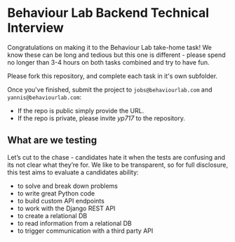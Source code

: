 # Behaviour Lab Backend Technical Interview

Congratulations on making it to the Behaviour Lab take-home task! We know these can be long and tedious but this one is different - please spend no longer than 3-4 hours on both tasks combined and try to have fun.

Please fork this repository, and complete each task in it's own subfolder.

Once you've finished, submit the project to `jobs@behaviourlab.com` and `yannis@behaviourlab.com`:

- If the repo is public simply provide the URL.
- If the repo is private, please invite _yp717_ to the repository.

## What are we testing

Let’s cut to the chase - candidates hate it when the tests are confusing and its not clear what they’re for. We like to be transparent, so for full disclosure, this test aims to evaluate a candidates ability:

- to solve and break down problems
- to write great Python code
- to build custom API endpoints
- to work with the Django REST API
- to create a relational DB
- to read information from a relational DB
- to trigger communication with a third party API
